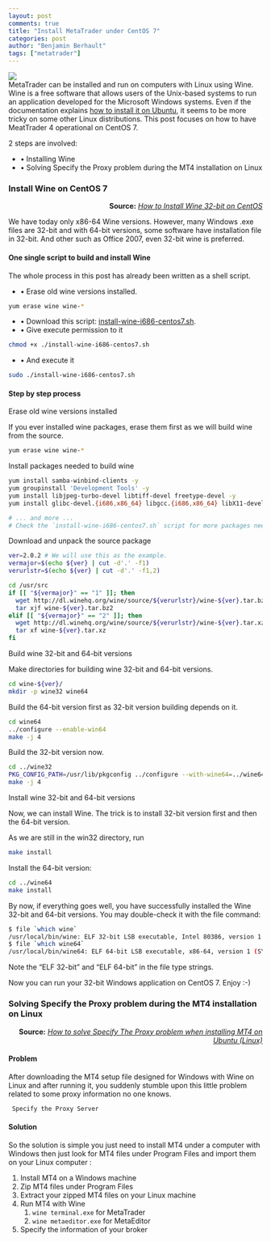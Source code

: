 ```yaml
---
layout: post
comments: true
title: "Install MetaTrader under CentOS 7"
categories: post
author: "Benjamin Berhault"
tags: ["metatrader"]
---
```



<div class="row">
  <div class="col grid s12 m6 l3">
    <img src="{{ '/images/metatrader4.png' | relative_url }}" class="responsive-img">
  </div>
  <div class="col grid s12 m6 l9 ">
    MetaTrader can be installed and run on computers with Linux using Wine. Wine is a free software that allows users of the Unix-based systems to run an application developed for the Microsoft Windows systems. Even if the documentation explains <a href="https://www.metatrader4.com/en/trading-platform/help/userguide/install_linux">how to install it on Ubuntu</a>, it seems to be more tricky on some other Linux distributions. This post focuses on how to have MeatTrader 4 operational on CentOS 7.
  </div>
</div>

2 steps are involved: 
* &bull; Installing Wine
* &bull; Solving Specify the Proxy problem during the MT4 installation on Linux


### Install Wine on CentOS 7‎‎

<p style="text-align: right"><b>Source:</b> <i><a href="https://www.systutorials.com/239913/install-32-bit-wine-1-8-centos-7/">How to Install Wine 32-bit on CentOS</a></i></p>

We have today only x86-64 Wine versions. However, many Windows .exe files are 32-bit and with 64-bit versions, some software have installation file in 32-bit. And other such as Office 2007, even 32-bit wine is preferred.

#### One single script to build and install Wine

The whole process in this post has already been written as a shell script.
* &bull; Erase old wine versions installed.
```bash
yum erase wine wine-*
```

* &bull; Download this script: <a href="{{ site.url }}/scripts/install-wine-i686-centos7.sh">install-wine-i686-centos7.sh</a>.
* &bull; Give execute permission to it
```bash
chmod +x ./install-wine-i686-centos7.sh
```

* &bull; And execute it
```bash
sudo ./install-wine-i686-centos7.sh
```

#### Step by step process

Erase old wine versions installed

If you ever installed wine packages, erase them first as we will build wine from the source.

```bash
yum erase wine wine-*
```

Install packages needed to build wine

```bash
yum install samba-winbind-clients -y
yum groupinstall 'Development Tools' -y
yum install libjpeg-turbo-devel libtiff-devel freetype-devel -y
yum install glibc-devel.{i686,x86_64} libgcc.{i686,x86_64} libX11-devel.{i686,x86_64} freetype-devel.{i686,x86_64} gnutls-devel.{i686,x86_64} libxml2-devel.{i686,x86_64} libjpeg-turbo-devel.{i686,x86_64} libpng-devel.{i686,x86_64} libXrender-devel.{i686,x86_64} alsa-lib-devel.{i686,x86_64} -y 

# ... and more ...
# Check the `install-wine-i686-centos7.sh` script for more packages needed.
```

Download and unpack the source package

```bash
ver=2.0.2 # We will use this as the example. 
vermajor=$(echo ${ver} | cut -d'.' -f1)
verurlstr=$(echo ${ver} | cut -d'.' -f1,2)

cd /usr/src
if [[ "${vermajor}" == "1" ]]; then
  wget http://dl.winehq.org/wine/source/${verurlstr}/wine-${ver}.tar.bz2 -O wine-${ver}.tar.bz2
  tar xjf wine-${ver}.tar.bz2
elif [[ "${vermajor}" == "2" ]]; then
  wget http://dl.winehq.org/wine/source/${verurlstr}/wine-${ver}.tar.xz -O wine-${ver}.tar.xz
  tar xf wine-${ver}.tar.xz
fi
```

Build wine 32-bit and 64-bit versions

Make directories for building wine 32-bit and 64-bit versions.

```bash
cd wine-${ver}/
mkdir -p wine32 wine64
```

Build the 64-bit version first as 32-bit version building depends on it.

```bash
cd wine64
../configure --enable-win64
make -j 4
```

Build the 32-bit version now.

```bash
cd ../wine32
PKG_CONFIG_PATH=/usr/lib/pkgconfig ../configure --with-wine64=../wine64
make -j 4
```

Install wine 32-bit and 64-bit versions

Now, we can install Wine. The trick is to install 32-bit version first and then the 64-bit version.

As we are still in the win32 directory, run

```bash
make install
```

Install the 64-bit version:

```bash
cd ../wine64
make install
```

By now, if everything goes well, you have successfully installed the Wine 32-bit and 64-bit versions. You may double-check it with the file command:

```bash
$ file `which wine`
/usr/local/bin/wine: ELF 32-bit LSB executable, Intel 80386, version 1 (SYSV), dynamically linked (uses shared libs), for GNU/Linux 2.6.32, BuildID[sha1]=a83b9f0916e6c0d5427e2c38a172c93bd8023d98, not stripped
$ file `which wine64`
/usr/local/bin/wine64: ELF 64-bit LSB executable, x86-64, version 1 (SYSV), dynamically linked (uses shared libs), for GNU/Linux 2.6.32, BuildID[sha1]=4d8e8468402bc63bd2a72c59c57fcad332235d41, not stripped
```

Note the “ELF 32-bit” and “ELF 64-bit” in the file type strings.

Now you can run your 32-bit Windows application on CentOS 7. Enjoy :-)

### Solving Specify the Proxy problem during the MT4 installation on Linux

<p style="text-align: right"><b>Source:</b> <i><a href="https://www.techiediaries.com/trading/how-to-solve-specify-the-proxy-problem-when-installing-mt4-under-ubuntu-linux/">How to solve Specify The Proxy problem when installing MT4 on Ubuntu (Linux)</a></i></p>

#### Problem

After downloading the MT4 setup file designed for Windows with Wine on Linux and after running it, you suddenly stumble upon this little problem related to some proxy information no one knows.

```bash
 Specify the Proxy Server
```

#### Solution

So the solution is simple you just need to install MT4 under a computer with Windows then just look for MT4 files under Program Files and import them on your Linux computer :

<ol>
  <li>Install MT4 on a Windows machine</li>
  <li>Zip MT4 files under Program Files</li>
  <li>Extract your zipped MT4 files on your Linux machine</li>
  <li>Run MT4 with Wine
      <ol>
        <li><code>wine terminal.exe</code> for MetaTrader</li>
        <li><code>wine metaeditor.exe</code> for MetaEditor</li>
      </ol>
  </li>
  <li>Specify the information of your broker</li>

</ol>


